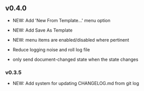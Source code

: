 <!-- THIS FILE IS AUTOMATICALLY UPDATED. SEE THE README -->
<!-- LAST COMMIT:f7fe4ea900bb5ca3810d16126a4f9dc4eaffdb74: -->

## v0.4.0

- NEW:  Add 'New From Template...' menu option

- NEW:  Add Save As Template

- NEW:  menu items are enabled/disabled where pertinent

-  Reduce logging noise and roll log file

-  only send document-changed state when the state changes


### v0.3.5

- NEW:  Add system for updating CHANGELOG.md from git log


